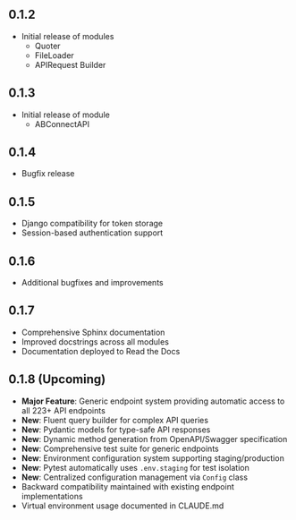 
## 0.1.2

* Initial release of modules
    * Quoter
    * FileLoader
    * APIRequest Builder

## 0.1.3
* Initial release of module
    * ABConnectAPI

## 0.1.4
* Bugfix release

## 0.1.5
* Django compatibility for token storage
* Session-based authentication support

## 0.1.6
* Additional bugfixes and improvements

## 0.1.7
* Comprehensive Sphinx documentation
* Improved docstrings across all modules
* Documentation deployed to Read the Docs

## 0.1.8 (Upcoming)
* **Major Feature**: Generic endpoint system providing automatic access to all 223+ API endpoints
* **New**: Fluent query builder for complex API queries
* **New**: Pydantic models for type-safe API responses
* **New**: Dynamic method generation from OpenAPI/Swagger specification
* **New**: Comprehensive test suite for generic endpoints
* **New**: Environment configuration system supporting staging/production
* **New**: Pytest automatically uses `.env.staging` for test isolation
* **New**: Centralized configuration management via `Config` class
* Backward compatibility maintained with existing endpoint implementations
* Virtual environment usage documented in CLAUDE.md

